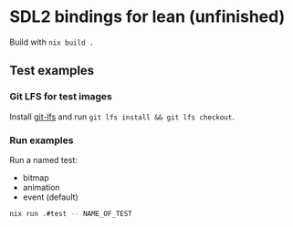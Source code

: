# SDL2 bindings for lean (unfinished)

Build with `nix build .`

## Test examples

### Git LFS for test images

Install [git-lfs](https://git-lfs.github.com/) and run `git lfs install && git lfs checkout`.

### Run examples

Run a named test:

* bitmap
* animation
* event (default)

```bash
nix run .#test -- NAME_OF_TEST
```
